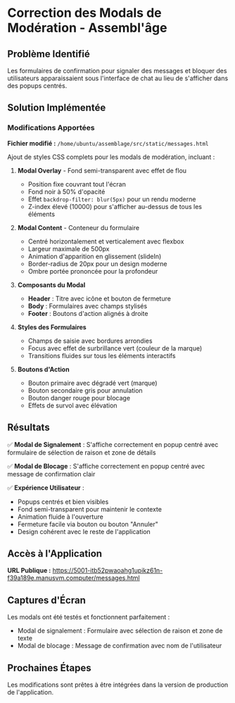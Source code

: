 # Correction des Modals de Modération - Assembl'âge

## Problème Identifié

Les formulaires de confirmation pour signaler des messages et bloquer des utilisateurs apparaissaient sous l'interface de chat au lieu de s'afficher dans des popups centrés.

## Solution Implémentée

### Modifications Apportées

**Fichier modifié :** `/home/ubuntu/assemblage/src/static/messages.html`

Ajout de styles CSS complets pour les modals de modération, incluant :

1. **Modal Overlay** - Fond semi-transparent avec effet de flou
   - Position fixe couvrant tout l'écran
   - Fond noir à 50% d'opacité
   - Effet `backdrop-filter: blur(5px)` pour un rendu moderne
   - Z-index élevé (10000) pour s'afficher au-dessus de tous les éléments

2. **Modal Content** - Conteneur du formulaire
   - Centré horizontalement et verticalement avec flexbox
   - Largeur maximale de 500px
   - Animation d'apparition en glissement (slideIn)
   - Border-radius de 20px pour un design moderne
   - Ombre portée prononcée pour la profondeur

3. **Composants du Modal**
   - **Header** : Titre avec icône et bouton de fermeture
   - **Body** : Formulaires avec champs stylisés
   - **Footer** : Boutons d'action alignés à droite

4. **Styles des Formulaires**
   - Champs de saisie avec bordures arrondies
   - Focus avec effet de surbrillance vert (couleur de la marque)
   - Transitions fluides sur tous les éléments interactifs

5. **Boutons d'Action**
   - Bouton primaire avec dégradé vert (marque)
   - Bouton secondaire gris pour annulation
   - Bouton danger rouge pour blocage
   - Effets de survol avec élévation

## Résultats

✅ **Modal de Signalement** : S'affiche correctement en popup centré avec formulaire de sélection de raison et zone de détails

✅ **Modal de Blocage** : S'affiche correctement en popup centré avec message de confirmation clair

✅ **Expérience Utilisateur** : 
- Popups centrés et bien visibles
- Fond semi-transparent pour maintenir le contexte
- Animation fluide à l'ouverture
- Fermeture facile via bouton ou bouton "Annuler"
- Design cohérent avec le reste de l'application

## Accès à l'Application

**URL Publique :** https://5001-itb52pwaoahg1upikz61n-f39a189e.manusvm.computer/messages.html

## Captures d'Écran

Les modals ont été testés et fonctionnent parfaitement :
- Modal de signalement : Formulaire avec sélection de raison et zone de texte
- Modal de blocage : Message de confirmation avec nom de l'utilisateur

## Prochaines Étapes

Les modifications sont prêtes à être intégrées dans la version de production de l'application.

